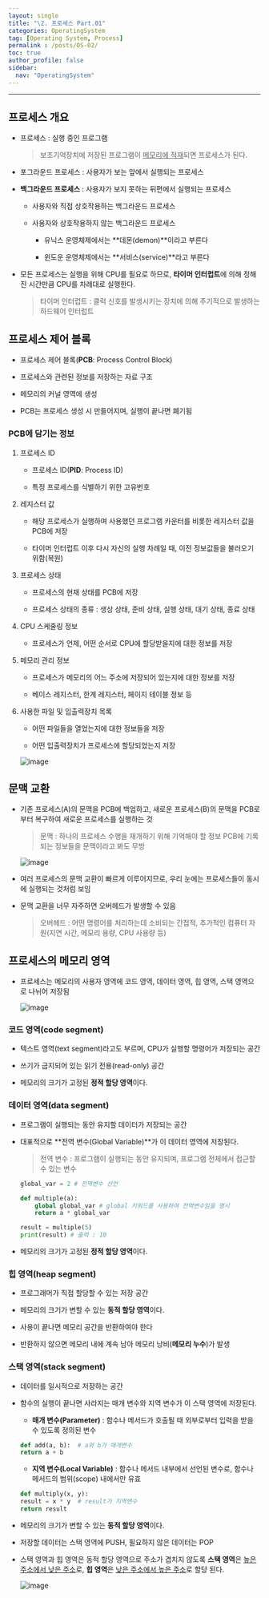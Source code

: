 ```yaml
---
layout: single
title: "\2. 프로세스 Part.01"
categories: OperatingSystem
tag: [Operating System, Process]
permalink : /posts/OS-02/
toc: true
author_profile: false
sidebar:
  nav: "OperatingSystem"
---
```


<hr>

## 프로세스 개요

- 프로세스 : 실행 중인 프로그램
    > 보조기억장치에 저장된 프로그램이 <u>메모리에 적재</u>되면 프로세스가 된다.

- 포그라운드 프로세스 : 사용자가 보는 앞에서 실행되는 프로세스

- **백그라운드 프로세스** : 사용자가 보지 못하는 뒤편에서 실행되는 프로세스

    - 사용자와 직접 상호작용하는 백그라운드 프로세스

    - 사용자와 상호작용하지 않는 백그라운드 프로세스

        - 유닉스 운영체제에서는 **데몬(demon)**이라고 부른다

        - 윈도운 운영체제에서는 **서비스(service)**라고 부른다

- 모든 프로세스는 실행을 위해 CPU를 필요로 하므로, **타이머 인터럽트**에 의해 정해진 시간만큼 CPU를 차례대로 실행한다.

    > 타이머 인터럽트 : 클럭 신호를 발생시키는 장치에 의해 주기적으로 발생하는 하드웨어 인터럽트


## 프로세스 제어 블록

- 프로세스 제어 블록(**PCB**: Process Control Block)

- 프로세스와 관련된 정보를 저장하는 자료 구조

- 메모리의 커널 영역에 생성

- PCB는 프로세스 생성 시 만들어지며, 실행이 끝나면 폐기됨

### PCB에 담기는 정보

1. 프로세스 ID

    - 프로세스 ID(**PID**: Process ID)

    - 특정 프로세스를 식별하기 위한 고유번호

2. 레지스터 값

    - 해당 프로세스가 실행하며 사용했던 프로그램 카운터를 비롯한 레지스터 값을 PCB에 저장

    - 타이머 인터럽트 이후 다시 자신의 실행 차례일 때, 이전 정보값들을 불러오기 위함(복원)

3. 프로세스 상태

    - 프로세스의 현재 상태를 PCB에 저장

    - 프로세스 상태의 종류 : 생상 상태, 준비 상태, 실행 상태, 대기 상태, 종료 상태

4. CPU 스케줄링 정보

    - 프로세스가 언제, 어떤 순서로 CPU에 할당받을지에 대한 정보를 저장

5. 메모리 관리 정보

    - 프로세스가 메모리의 어느 주소에 저장되어 있는지에 대한 정보를 저장

    - 베이스 레지스터, 한계 레지스터, 페이지 테이블 정보 등

6. 사용한 파일 및 입출력장치 목록

    - 어떤 파일들을 열었는지에 대한 정보들을 저장

    - 어떤 입출력장치가 프로세스에 할당되었는지 저장

    ![image](../../assets/images/OperatingSystem/Process-01-1.JPG)

## 문맥 교환

- 기존 프로세스(A)의 문맥을 PCB에 백업하고, 새로운 프로세스(B)의 문맥을 PCB로부터 복구하여 새로운 프로세스를 실행하는 것

    > 문맥 : 하나의 프로세스 수행을 재개하기 위해 기억해야 할 정보
    > PCB에 기록되는 정보들을 문맥이라고 봐도 무방

    ![image](../../assets/images/OperatingSystem/Process-01-2.JPG)

- 여러 프로세스의 문맥 교환이 빠르게 이루어지므로, 우리 눈에는 프로세스들이 동시에 실행되는 것처럼 보임

- 문맥 교환을 너무 자주하면 오버헤드가 발생할 수 있음

    > 오버헤드 : 어떤 명령어를 처리하는데 소비되는 간접적, 추가적인 컴퓨터 자원(지연 시간, 메모리 용량, CPU 사용량 등)

## 프로세스의 메모리 영역

- 프로세스는 메모리의 사용자 영역에 코드 영역, 데이터 영역, 힙 영역, 스택 영역으로 나뉘어 저장됨

    ![image](../../assets/images/OperatingSystem/Process-01-3.JPG)

### 코드 영역(code segment)

- 텍스트 영역(text segment)라고도 부르며, CPU가 실행할 명령어가 저장되는 공간

- 쓰기가 금지되어 있는 읽기 전용(read-only) 공간

- 메모리의 크기가 고정된 **정적 할당 영역**이다.

### 데이터 영역(data segment)

- 프로그램이 실행되는 동안 유지할 데이터가 저장되는 공간

- 대표적으로 **전역 변수(Global Variable)**가 이 데이터 영역에 저장된다.

    > 전역 변수 : 프로그램이 실행되는 동안 유지되며, 프로그램 전체에서 접근할 수 있는 변수

    ```python
    global_var = 2 # 전역변수 선언

    def multiple(a):
        global global_var # global 키워드를 사용하여 전역변수임을 명시
        return a * global_var

    result = multiple(5)
    print(result) # 출력 : 10
    ```

- 메모리의 크기가 고정된 **정적 할당 영역**이다.

### 힙 영역(heap segment)

- 프로그래머가 직접 할당할 수 있는 저장 공간

- 메모리의 크기가 변할 수 있는 **동적 할당 영역**이다.

- 사용이 끝나면 메모리 공간을 반환하여야 한다

- 반환하지 않으면 메모리 내에 계속 남아 메모리 낭비(**메모리 누수**)가 발생

### 스택 영역(stack segment)

- 데이터를 일시적으로 저장하는 공간

- 함수의 실행이 끝나면 사라지는 매개 변수와 지역 변수가 이 스택 영역에 저장된다.

    - **매개 변수(Parameter)** : 함수나 메서드가 호출될 때 외부로부터 입력을 받을 수 있도록 정의된 변수

    ```python
    def add(a, b):  # a와 b가 매개변수
    return a + b
    ```

    - **지역 변수(Local Variable)** : 함수나 메서드 내부에서 선언된 변수로, 함수나 메서드의 범위(scope) 내에서만 유효

    ```python
    def multiply(x, y):
    result = x * y  # result가 지역변수
    return result
    ```

- 메모리의 크기가 변할 수 있는 **동적 할당 영역**이다.

- 저장할 데이터는 스택 영역에 PUSH, 필요하지 않은 데이터는 POP

- 스택 영역과 힙 영역은 동적 할당 영역으로 주소가 겹치지 않도록 **스택 영역**은 <u>높은 주소에서 낮은 주소</u>로, **힙 영역**은 <u>낮은 주소에서 높은 주소</u>로 할당 된다.

    ![image](../../assets/images/OperatingSystem/Process-01-4.JPG)

